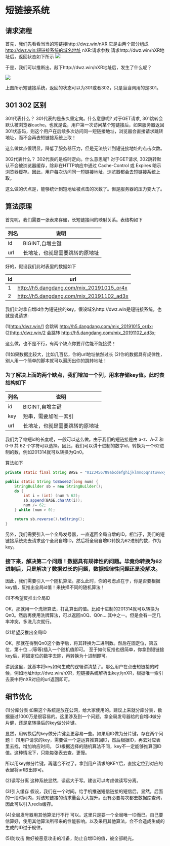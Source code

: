 # 短链接系统

## 请求流程
首先，我们先看看当当的短链接http://dwz.win/nXR
它是由两个部分组成
http://dwz.win:短链接系统的域名地址
nXR:请求参数
请求http://dwz.win/nXR地址后，返回状态如下所示
![](/uploads/upload_ecb3d5efe779b6853725a2c73cc2ee5f.png)


于是，我们可以推断出，敲下http://dwz.win/nXR地址后，发生了什么呢？

![](/uploads/upload_17a94bf47b4a70d5e889c201aec43138.png)


上图所示短链接系统，返回的状态可以为301或者302，只是当当网用的是301。

## 301 302 区别

301代表什么？
301代表的是永久重定向。什么意思呢?
对于GET请求, 301跳转会默认被浏览器cache。也就是说，用户第一次访问某个短链接后，如果服务器返回301状态码，则这个用户在后续多次访问同一短链接地址，浏览器会直接请求跳转地址，而不会再去短链接系统上取！

这么做优点很明显，降低了服务器压力，但是无法统计到短链接地址的点击次数。

302代表什么？
302代表的是临时定向。什么意思呢?
对于GET请求, 302跳转默认不会被浏览器缓存，除非在HTTP响应中通过 Cache-Control 或 Expires 暗示浏览器缓存。因此，用户每次访问同一短链接地址，浏览器都会去短链接系统上取。

这么做的优点是，能够统计到短地址被点击的次数了。但是服务器的压力变大了。

## 算法原理

首先呢，我们需要一张表来存储，长短链接间的映射关系。表结构如下

|列名|	说明|
|---|---|
|id	|BIGINT,自增主键|
|url	|长地址，也就是需要跳转的原地址|

好的，假设我们此时表里的数据如下

|id	|url|
|---|---|
|1|http://h5.dangdang.com/mix_20191015_or4x|
|2|http://h5.dangdang.com/mix_20191102_ad3x|

我们此时拿自增id作为短链接的key。假设域名http://dwz.win是短链接系统，也就是说请求:

(1)http://dwz.win/1 会跳转 http://h5.dangdang.com/mix_20191015_or4x;
(2)http://dwz.win/2 会跳转 http://h5.dangdang.com/mix_20191102_ad3x;

这么做，也不是不行，有两个缺点你要评估能不能接受！

(1)如果数据比较大，比如几百亿，你的url地址依然过长
(2)你的数据具有规律性，别人用一个简单的脚本就可以遍历出你的跳转地址！

### 为了解决上面的两个缺点，我们增加一个列，用来存储key值。此时表结构如下

|列名|	说明|
|---|---|
|id|	BIGINT,自增主键|
|key|	短串，需要加唯一索引|
|url|	长地址，也就是需要跳转的原地址|

我们为了缩短id的长度呢，一般可以这么做。由于我们的短链接是由 a-z、A-Z 和 0-9 共 62 个字符可以选择。因此，我们可以讲十进制的数字id，转换为一个62进制的数，例如201314就可以转换为Qn0。

算法如下

```java
private static final String BASE = "0123456789abcdefghijklmnopqrstuvwxyzABCDEFGHIJKLMNOPQRSTUVWXYZ";

public static String toBase62(long num) {
    StringBuilder sb = new StringBuilder();
    do {
        int i = (int) (num % 62);
        sb.append(BASE.charAt(i));
        num /= 62;
    } while (num > 0);

    return sb.reverse().toString();
}
```

另外，我们需要引入一个全局发号器，一直返回全局自增的ID。相当于，我们的短链接系统先去请求这个全局自增ID，然后将全局自增ID转换为62进制的数，作为key。

### 接下来，解决第二个问题！数据具有规律性的问题。毕竟你转换为62进制后，只是解决了数据过长的问题，数据规律性问题还是没解决。

因此，我们需要引入一个随机算法。那么此时，你的考虑点在于，你是否要根据key值，反推出全局id值！来抉择不同的随机算法！

(1)不希望反推出全局ID

OK，那就用一个洗牌算法，打乱算出的值。比如十进制的201314就可以转换为Qn0。然后再使用洗牌算法，可以返回n0Q、Q0n....其中之一。但是会有一定几率冲突，多洗几次就行。

(2)希望反推出全局ID

OK，那就在得到Qn0这个数字后，将其转换为二进制数。然后在固定位，第五位，第十位...(等等)插入一个随机值即可。
至于如何反推也很简单，你拿到短链接key后，将固定位的数字去除，再转换为十进制即可。

讲到这里，就基本将key如何生成的逻辑讲清楚了。那么用户在点击短链接的时候，例如地址http://dwz.win/nXR，短链接系统解析出key为nXR，根据唯一索引去表中将nXR对应的url返回即可。

## 细节优化

(1)分库分表
如果这个系统是放在公网，给大家使用的。建议上来就分库分表，数据量过1000万是很容易的。这里涉及到一个问题，拿全局发号器给的自增id做分片健，还是拿转换后的key做分片键。

显然，用转换后的key做分片键会更容易一些。如果用ID做为分片键，存在两个问题！
(1)用户请求的key，需要做一个逆运算推算回ID，然后根据ID，再去对应表里去找，增加响应时间。
(2)根据选择的随机算法不同，key不一定能够推算回ID值。这种情况下，只能每张表去查，更慢。

所以用key做分片键，再适合不过了。拿到用户请求的KEY后，直接定位到对应的表里将url取出即可。

(2)读写分离
这种系统显然，读远大于写。建议可以考虑做读写分离。

(3)引入缓存
假设，我们在一个时间。给手机推送短信链接的短信后。显然，后面的一段时间内，对该短链接的请求量会大大提升。没有必要每次都去数据库查询，因此可以引入redis缓存。

(4)全局发号器用其他算法行不行
可以。这里只是要一个全局唯一ID而已。自己要估算好，使用其他算法所带来的性能影响。以及采用其他算法，会不会造成生成的生成的ID过于规律。

(5)防攻击
做好被恶意攻击的准备，防止自增ID的值，被全部耗光。